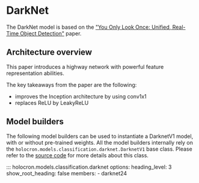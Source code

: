 # DarkNet

The DarkNet model is based on the ["You Only Look Once: Unified, Real-Time Object Detection"](https://pjreddie.com/media/files/papers/yolo_1.pdf) paper.

## Architecture overview

This paper introduces a highway network with powerful feature representation abilities.

The key takeaways from the paper are the following:

- improves the Inception architecture by using conv1x1
- replaces ReLU by LeakyReLU


## Model builders

The following model builders can be used to instantiate a DarknetV1 model, with or
without pre-trained weights. All the model builders internally rely on the
`holocron.models.classification.darknet.DarknetV1` base class. Please refer to the [source
code](https://github.com/frgfm/Holocron/blob/main/holocron/models/classification/darknet.py) for
more details about this class.

::: holocron.models.classification.darknet
    options:
        heading_level: 3
        show_root_heading: false
        members:
            - darknet24
